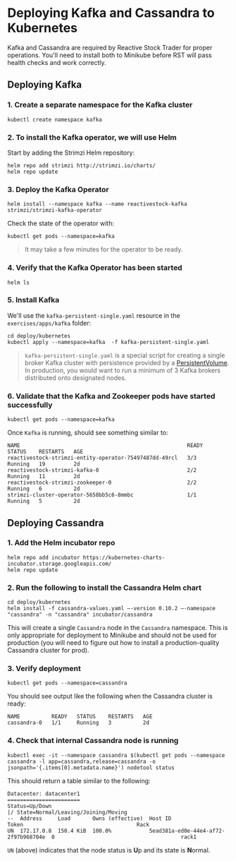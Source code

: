 # Deploying Kafka and Cassandra to Kubernetes

Kafka and Cassandra are required by Reactive Stock Trader for proper operations. You'll need to install both to Minikube before RST will pass health checks and work correctly.

## Deploying Kafka

### 1. Create a separate namespace for the Kafka cluster

```
kubectl create namespace kafka
```

### 2. To install the Kafka operator, we will use Helm

Start by adding the Strimzi Helm repository:

```
helm repo add strimzi http://strimzi.io/charts/
helm repo update
```
  
### 3. Deploy the Kafka Operator

```
helm install --namespace kafka --name reactivestock-kafka strimzi/strimzi-kafka-operator
```
    
Check the state of the operator with:
    
```
kubectl get pods --namespace=kafka
```

> It may take a few minutes for the operator to be ready.
  
### 4. Verify that the Kafka Operator has been started

```
helm ls
```
 
### 5. Install Kafka

We'll use the `kafka-persistent-single.yaml` resource in the `exercises/apps/kafka` folder:

```
cd deploy/kubernetes
kubectl apply --namespace=kafka  -f kafka-persistent-single.yaml
```
    
> `kafka-persistent-single.yaml` is a special script for creating a single broker Kafka cluster with persistence provided by a [PersistentVolume](https://kubernetes.io/docs/concepts/storage/persistent-volumes/). In production, you would want to run a minimum of 3 Kafka brokers distributed onto designated nodes.

### 6. Validate that the Kafka and Zookeeper pods have started successfully

```
kubectl get pods --namespace=kafka
```
    
Once `Kafka` is running, should see something similar to:

```
NAME                                                     READY   STATUS    RESTARTS   AGE
reactivestock-strimzi-entity-operator-75497487dd-49rcl   3/3     Running   19         2d
reactivestock-strimzi-kafka-0                            2/2     Running   11         2d
reactivestock-strimzi-zookeeper-0                        2/2     Running   6          2d
strimzi-cluster-operator-5658bb5c6-8mmbc                 1/1     Running   5          2d
```

## Deploying Cassandra

### 1. Add the Helm incubator repo

```
helm repo add incubator https://kubernetes-charts-incubator.storage.googleapis.com/
helm repo update
```

### 2. Run the following to install the Cassandra Helm chart

```
cd deploy/kubernetes
helm install -f cassandra-values.yaml —-version 0.10.2 —-namespace "cassandra" -n "cassandra" incubator/cassandra
```

This will create a single `Cassandra` node in the `Cassandra` namespace. This is only appropriate for deployment to Minikube and should not be used for production (you will need to figure out how to install a production-quality Cassandra cluster for prod).

### 3. Verify deployment

```
kubectl get pods --namespace=cassandra
```

You should see output like the following when the Cassandra cluster is ready:

```
NAME          READY   STATUS    RESTARTS   AGE
cassandra-0   1/1     Running   3          2d
```

### 4. Check that internal Cassandra node is running

```
kubectl exec -it --namespace cassandra $(kubectl get pods --namespace cassandra -l app=cassandra,release=cassandra -o jsonpath='{.items[0].metadata.name}') nodetool status
```

This should return a table similar to the following:

```
Datacenter: datacenter1
=======================
Status=Up/Down
|/ State=Normal/Leaving/Joining/Moving
--  Address     Load       Owns (effective)  Host ID                               Token                                    Rack
UN  172.17.0.8  150.4 KiB  100.0%            5ead381a-ed0e-44e4-af72-2f97b968704e  0                                        rack1
```

`UN` (above) indicates that the node status is **U**p and its state is **N**ormal.
